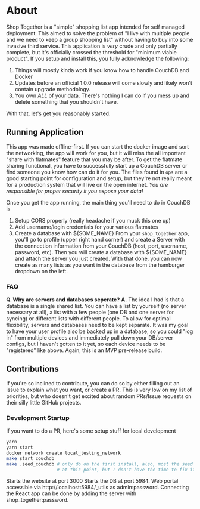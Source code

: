 # About
Shop Together is a "simple" shopping list app intended for self managed deployment.
This aimed to solve the problem of "I live with multiple people and we need to keep
a group shopping list" without having to buy into some invasive third service.
This application is _very_ crude and only partially complete, but it's officially
crossed the threshold for "minimum viable product".  If you setup and install this,
you fully acknowledge the following:
1. Things will mostly kinda work if you know how to handle CouchDB and Docker
2. Updates before an official 1.0.0 release will come slowly and likely won't 
	 contain upgrade methodology.
3. You own _ALL_ of your data.  There's nothing I can do if you mess up and delete 
	 something that you shouldn't have.

With that, let's get you reasonably started.


## Running Application
This app was made offline-first.  If you can start the docker image and sort the
networking, the app will work for you, but it will miss the all important "share with
flatmates" feature that you may be after.  To get the flatmate sharing functional, you
have to successfully start up a CouchDB server or find someone you know how can do it
for you.  The files found in `ops` are a good starting point for configuration and 
setup, but they're not really meant for a production system that will live on the
open internet.  _You are responsible for proper security it you expose your data!_

Once you get the app running, the main thing you'll need to do in CouchDB is
1. Setup CORS properly (really headache if you muck this one up)
2. Add username/login credentials for your various flatmates
3. Create a database with ${SOME_NAME}
From your `shop_together` app, you'll go to profile (upper right hand corner) and 
create a Server with the connection information from your CouchDB (host, port, username,
password, etc).  Then you will create a database with ${SOME_NAME} and attach the
server you just created.  With that done, you can now create as many lists as you want
in the database from the hamburger dropdown on the left.

### FAQ
**Q. Why are servers and databases seperate?**
**A.** The idea I had is that a database is a single shared list.  You can have a list
by yourself (no server necessary at all), a list with a few people (one DB and one server
for syncing) or different lists with different people.  To allow for optimal flexibility,
servers and databases need to be kept separate.  It was my goal to have your user profile
also be backed up in a database, so you could "log in" from multiple devices and
immediately pull down your DB/server configs, but I haven't gotten to it yet, so each
device needs to be "registered" like above.  Again, this is an MVP pre-release build.


## Contributions
If you're so inclined to contribute, you can do so by either filling out an issue to
explain what you want, or create a PR.  This is very low on my list of priorities, but
who doesn't get excited about random PRs/Issue requests on their silly little GitHub
projects.

### Development Startup
If you want to do a PR, here's some setup stuff for local development
```bash
yarn
yarn start
docker network create local_testing_network
make start_couchdb
make .seed_couchdb # only do on the first install, also, most the seed data is defunct
                   # at this point, but I don't have the time to fix it yet.
```

Starts the website at port 3000
Starts the DB at port 5984. Web portal accessible via http://localhost:5984/_utils as
admin:password.  Connecting the React app can be done by adding the server with
shop_together:password.
